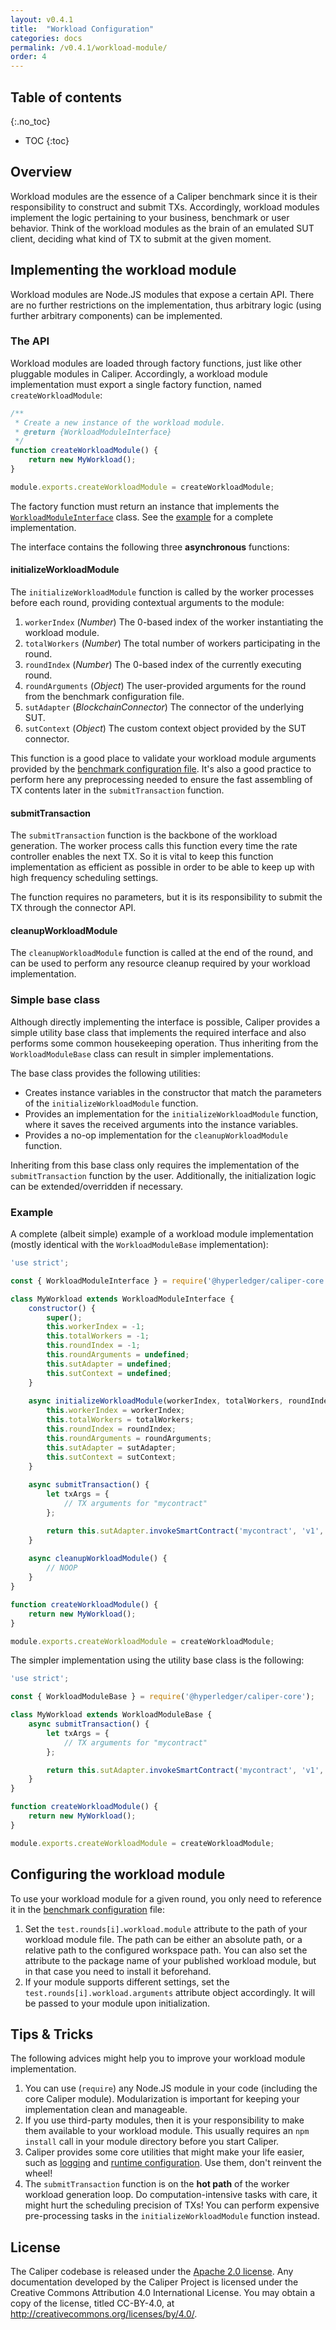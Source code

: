 ```yaml
---
layout: v0.4.1
title:  "Workload Configuration"
categories: docs
permalink: /v0.4.1/workload-module/
order: 4
---
```


## Table of contents
{:.no_toc}

- TOC
{:toc}

## Overview

Workload modules are the essence of a Caliper benchmark since it is their responsibility to construct and submit TXs. Accordingly, workload modules implement the logic pertaining to your business, benchmark or user behavior. Think of the workload modules as the brain of an emulated SUT client, deciding what kind of TX to submit at the given moment.

## Implementing the workload module

Workload modules are Node.JS modules that expose a certain API. There are no further restrictions on the implementation, thus arbitrary logic (using further arbitrary components) can be implemented.

### The API

Workload modules are loaded through factory functions, just like other pluggable modules in Caliper. Accordingly, a workload module implementation must export a single factory function, named `createWorkloadModule`:

```js
/**
 * Create a new instance of the workload module.
 * @return {WorkloadModuleInterface}
 */
function createWorkloadModule() {
    return new MyWorkload();
}

module.exports.createWorkloadModule = createWorkloadModule;
```

The factory function must return an instance that implements the [`WorkloadModuleInterface`](https://github.com/hyperledger/caliper/blob/master/packages/caliper-core/lib/worker/workload/workloadModuleInterface.js) class. See the [example](#example) for a complete implementation.

The interface contains the following three __asynchronous__ functions:

#### initializeWorkloadModule
The `initializeWorkloadModule` function is called by the worker processes before each round, providing contextual arguments to the module:
1. `workerIndex` (_Number_) The 0-based index of the worker instantiating the workload module.
2. `totalWorkers` (_Number_) The total number of workers participating in the round.
3. `roundIndex` (_Number_) The 0-based index of the currently executing round.
4. `roundArguments` (_Object_) The user-provided arguments for the round from the benchmark configuration file.
5. `sutAdapter` (_BlockchainConnector_) The connector of the underlying SUT.
6. `sutContext` (_Object_) The custom context object provided by the SUT connector.

This function is a good place to validate your workload module arguments provided by the [benchmark configuration file](./BenchmarkConfiguration.md). It's also a good practice to perform here any preprocessing needed to ensure the fast assembling of TX contents later in the `submitTransaction` function.

#### submitTransaction
The `submitTransaction` function is the backbone of the workload generation. The worker process calls this function every time the rate controller enables the next TX. So it is vital to keep this function implementation as efficient as possible in order to be able to keep up with high frequency scheduling settings.

The function requires no parameters, but it is its responsibility to submit the TX through the connector API.

#### cleanupWorkloadModule
The `cleanupWorkloadModule` function is called at the end of the round, and can be used to perform any resource cleanup required by your workload implementation.

### Simple base class

Although directly implementing the interface is possible, Caliper provides a simple utility base class that implements the required interface and also performs some common housekeeping operation. Thus inheriting from the `WorkloadModuleBase` class can result in simpler implementations.

The base class provides the following utilities:
* Creates instance variables in the constructor that match the parameters of the `initializeWorkloadModule` function.
* Provides an implementation for the `initializeWorkloadModule` function, where it saves the received arguments into the instance variables.
* Provides a no-op implementation for the `cleanupWorkloadModule` function.

Inheriting from this base class only requires the implementation of the `submitTransaction` function by the user. Additionally, the initialization logic can be extended/overridden if necessary.

### Example

A complete (albeit simple) example of a workload module implementation (mostly identical with the `WorkloadModuleBase` implementation):

```js
'use strict';

const { WorkloadModuleInterface } = require('@hyperledger/caliper-core');

class MyWorkload extends WorkloadModuleInterface {
    constructor() {
        super();
        this.workerIndex = -1;
        this.totalWorkers = -1;
        this.roundIndex = -1;
        this.roundArguments = undefined;
        this.sutAdapter = undefined;
        this.sutContext = undefined;
    }
    
    async initializeWorkloadModule(workerIndex, totalWorkers, roundIndex, roundArguments, sutAdapter, sutContext) {
        this.workerIndex = workerIndex;
        this.totalWorkers = totalWorkers;
        this.roundIndex = roundIndex;
        this.roundArguments = roundArguments;
        this.sutAdapter = sutAdapter;
        this.sutContext = sutContext;
    }
    
    async submitTransaction() {
        let txArgs = {
            // TX arguments for "mycontract"
        };

        return this.sutAdapter.invokeSmartContract('mycontract', 'v1', txArgs, 30);
    }
    
    async cleanupWorkloadModule() {
        // NOOP
    }
}

function createWorkloadModule() {
    return new MyWorkload();
}

module.exports.createWorkloadModule = createWorkloadModule;
```

The simpler implementation using the utility base class is the following:
```js
'use strict';

const { WorkloadModuleBase } = require('@hyperledger/caliper-core');

class MyWorkload extends WorkloadModuleBase {
    async submitTransaction() {
        let txArgs = {
            // TX arguments for "mycontract"
        };

        return this.sutAdapter.invokeSmartContract('mycontract', 'v1', txArgs, 30);
    }
}

function createWorkloadModule() {
    return new MyWorkload();
}

module.exports.createWorkloadModule = createWorkloadModule;
```

## Configuring the workload module

To use your workload module for a given round, you only need to reference it in the [benchmark configuration](./BenchmarkConfiguration.md#benchmark-test-settings) file:
1. Set the `test.rounds[i].workload.module` attribute to the path of your workload module file. The path can be either an absolute path, or a relative path to the configured workspace path. You can also set the attribute to the package name of your published workload module, but in that case you need to install it beforehand.
2. If your module supports different settings, set the `test.rounds[i].workload.arguments` attribute object accordingly. It will be passed to your module upon initialization.

## Tips & Tricks

The following advices might help you to improve your workload module implementation.

1. You can use (`require`) any Node.JS module in your code (including the core Caliper module). Modularization is important for keeping your implementation clean and manageable.
2. If you use third-party modules, then it is your responsibility to make them available to your workload module. This usually requires an `npm install` call in your module directory before you start Caliper.
3. Caliper provides some core utilities that might make your life easier, such as [logging](./Logging_Control.md) and [runtime configuration](./Runtime_Configuration.md). Use them, don't reinvent the wheel!
4. The `submitTransaction` function is on the __hot path__ of the worker workload generation loop. Do computation-intensive tasks with care, it might hurt the scheduling precision of TXs! You can perform expensive pre-processing tasks in the `initializeWorkloadModule` function instead.

## License
The Caliper codebase is released under the [Apache 2.0 license](./LICENSE.md). Any documentation developed by the Caliper Project is licensed under the Creative Commons Attribution 4.0 International License. You may obtain a copy of the license, titled CC-BY-4.0, at http://creativecommons.org/licenses/by/4.0/.